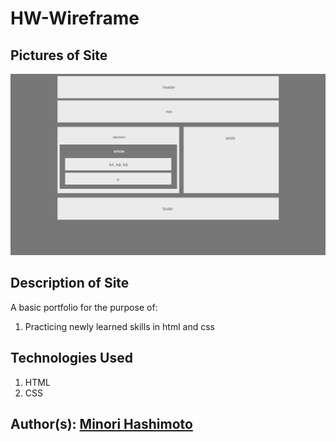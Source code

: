 # HW-Wireframe

## Pictures of Site
![Page Screenshot](site.png)

## Description of Site
A basic portfolio for the purpose of: 
1. Practicing newly learned skills in html and css

## Technologies Used
1. HTML 
2. CSS


## Author(s): [Minori Hashimoto](https://github.com/minori-fh)
